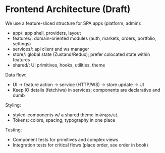# Frontend Architecture (Draft)

We use a feature-sliced structure for SPA apps (platform, admin):

- app/: app shell, providers, layout
- features/: domain-oriented modules (auth, markets, orders, portfolio, settings)
- services/: api client and ws manager
- store/: global state (Zustand/Redux); prefer colocated state within features
- shared/: UI primitives, hooks, utilities, theme

Data flow:
- UI -> feature action -> service (HTTP/WS) -> store update -> UI
- Keep IO details (fetch/ws) in services; components are declarative and dumb

Styling:
- styled-components w/ a shared theme in `@repo/ui`
- Tokens: colors, spacing, typography in one place

Testing:
- Component tests for primitives and complex views
- Integration tests for critical flows (place order, see order in book)
